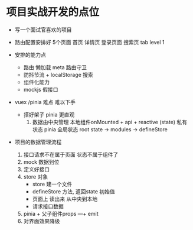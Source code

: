 # 项目实战开发的点位

- 写一个面试官喜欢的项目
- 路由配置安排好 5个页面
    首页 详情页  登录页面 搜索页  tab level 1
- 安排的能力点
    - 路由 懒加载 meta 路由守卫
    - 防抖节流 + localStorage 搜索
    - 组件化能力
    - mockjs 假接口

- vuex /pinia 难点  难以下手
    - 搭好架子 pinia 更直观
        1. 数据由中央管理
        本地组件onMounted + api + reactive
        (state) 私有状态
        pinia 全局状态
            root state -> modules -> defineStore 

- 项目的数据管理流程
    1. 接口请求不在属于页面
        状态不属于组件了
    2. mock 数据到位
    3. 定义好接口
    4. store 对象
        - store 建一个文件
        - defineStore  方法,  返回state 初始值
        - 页面上 读出来 从中央到本地
        - 请求接口数据
    5. pinia + 父子组件props —+ emit
    6. 对界面效果降级 